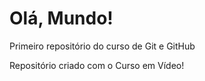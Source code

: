 # Olá, Mundo!
 Primeiro repositório do curso de Git e GitHub

Repositório criado com o Curso em Vídeo!